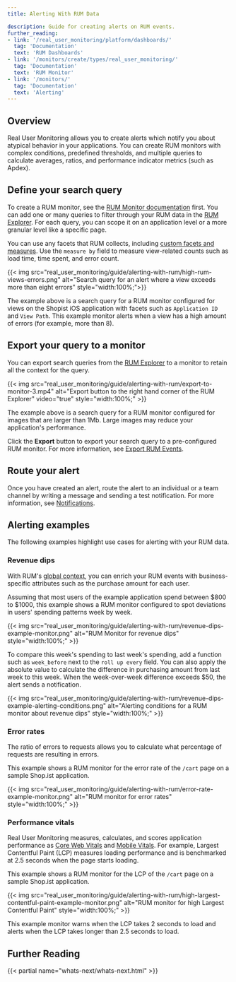 ```yaml
---
title: Alerting With RUM Data

description: Guide for creating alerts on RUM events.
further_reading:
- link: '/real_user_monitoring/platform/dashboards/'
  tag: 'Documentation'
  text: 'RUM Dashboards'
- link: '/monitors/create/types/real_user_monitoring/'
  tag: 'Documentation'
  text: 'RUM Monitor'
- link: '/monitors/'
  tag: 'Documentation'
  text: 'Alerting'
---
```


## Overview

Real User Monitoring allows you to create alerts which notify you about atypical behavior in your applications. You can create RUM monitors with complex conditions, predefined thresholds, and multiple queries to calculate averages, ratios, and performance indicator metrics (such as Apdex).

## Define your search query

To create a RUM monitor, see the [RUM Monitor documentation][1] first. You can add one or many queries to filter through your RUM data in the [RUM Explorer][2]. For each query, you can scope it on an application level or a more granular level like a specific page.

You can use any facets that RUM collects, including [custom facets and measures][3]. Use the `measure by` field to measure view-related counts such as load time, time spent, and error count.

{{< img src="real_user_monitoring/guide/alerting-with-rum/high-rum-views-errors.png" alt="Search query for an alert where a view exceeds more than eight errors" style="width:100%;">}}

The example above is a search query for a RUM monitor configured for views on the Shopist iOS application with facets such as `Application ID` and `View Path`. This example monitor alerts when a view has a high amount of errors (for example, more than 8).

## Export your query to a monitor

You can export search queries from the [RUM Explorer][2] to a monitor to retain all the context for the query.

{{< img src="real_user_monitoring/guide/alerting-with-rum/export-to-monitor-3.mp4" alt="Export button to the right hand corner of the RUM Explorer" video="true" style="width:100%;" >}}

The example above is a search query for a RUM monitor configured for images that are larger than 1Mb. Large images may reduce your application's performance.

Click the **Export** button to export your search query to a pre-configured RUM monitor. For more information, see [Export RUM Events][4].

## Route your alert

Once you have created an alert, route the alert to an individual or a team channel by writing a message and sending a test notification. For more information, see [Notifications][5].

## Alerting examples

The following examples highlight use cases for alerting with your RUM data.

### Revenue dips

With RUM's [global context][6], you can enrich your RUM events with business-specific attributes such as the purchase amount for each user.

Assuming that most users of the example application spend between $800 to $1000, this example shows a RUM monitor configured to spot deviations in users' spending patterns week by week.

{{< img src="real_user_monitoring/guide/alerting-with-rum/revenue-dips-example-monitor.png" alt="RUM Monitor for revenue dips" style="width:100%;" >}}

To compare this week's spending to last week's spending, add a function such as `week_before` next to the `roll up every` field. You can also apply the absolute value to calculate the difference in purchasing amount from last week to this week. When the week-over-week difference exceeds $50, the alert sends a notification.

{{< img src="real_user_monitoring/guide/alerting-with-rum/revenue-dips-example-alerting-conditions.png" alt="Alerting conditions for a RUM monitor about revenue dips" style="width:100%;" >}}

### Error rates

The ratio of errors to requests allows you to calculate what percentage of requests are resulting in errors.

This example shows a RUM monitor for the error rate of the `/cart` page on a sample Shop.ist application.

{{< img src="real_user_monitoring/guide/alerting-with-rum/error-rate-example-monitor.png" alt="RUM monitor for error rates" style="width:100%;" >}}

### Performance vitals

Real User Monitoring measures, calculates, and scores application performance as [Core Web Vitals][7] and [Mobile Vitals][8]. For example, Largest Contentful Paint (LCP) measures loading performance and is benchmarked at 2.5 seconds when the page starts loading.

This example shows a RUM monitor for the LCP of the `/cart` page on a sample Shop.ist application.

{{< img src="real_user_monitoring/guide/alerting-with-rum/high-largest-contentful-paint-example-monitor.png" alt="RUM monitor for high Largest Contentful Paint" style="width:100%;" >}}

This example monitor warns when the LCP takes 2 seconds to load and alerts when the LCP takes longer than 2.5 seconds to load.

## Further Reading

{{< partial name="whats-next/whats-next.html" >}}

[1]: /monitors/types/real_user_monitoring/#create-a-rum-monitor
[2]: https://app.datadoghq.com/rum/explorer
[3]: /real_user_monitoring/guide/send-rum-custom-actions/#create-facets-and-measures-on-attributes
[4]: /real_user_monitoring/explorer/export/
[5]: /monitors/notify/
[6]: /real_user_monitoring/browser/advanced_configuration/?tab=npm#global-context
[7]: /real_user_monitoring/browser/monitoring_page_performance/#all-performance-metrics
[8]: /real_user_monitoring/android/mobile_vitals/

